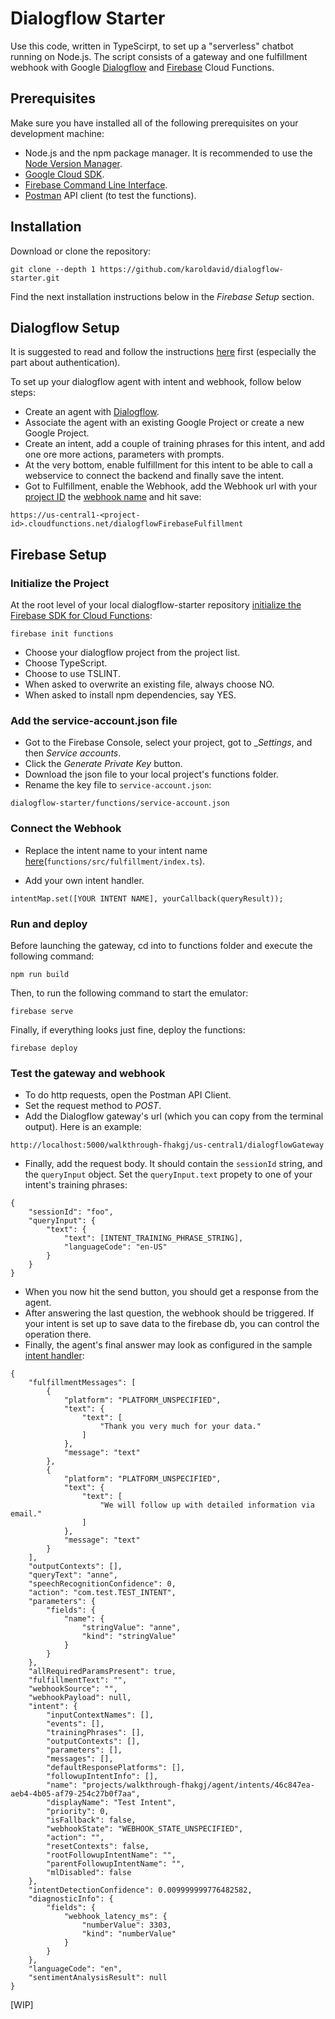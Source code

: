 # Dialogflow Starter

Use this code, written in TypeScirpt, to set up a "serverless" chatbot running on Node.js. The script consists of a gateway and one fulfillment webhook with Google [Dialogflow](https://dialogflow.com/) and [Firebase](https://firebase.google.com/) Cloud Functions.

## Prerequisites

Make sure you have installed all of the following prerequisites on your development machine:

- Node.js and the npm package manager. It is recommended to use the [Node Version Manager](https://github.com/nvm-sh/nvm/blob/master/README.md).
- [Google Cloud SDK](https://cloud.google.com/sdk/docs).
- [Firebase Command Line Interface](https://firebase.google.com/docs/cli).
- [Postman](https://www.postman.com/) API client (to test the functions).

## Installation

Download or clone the repository:

```
git clone --depth 1 https://github.com/karoldavid/dialogflow-starter.git
```

Find the next installation instructions below in the _Firebase Setup_ section.

## Dialogflow Setup

It is suggested to read and follow the instructions [here](https://cloud.google.com/dialogflow/docs/quick/setup) first (especially the part about authentication).

To set up your dialogflow agent with intent and webhook, follow below steps:

- Create an agent with [Dialogflow](https://dialogflow.com/).
- Associate the agent with an existing Google Project or create a new Google Project.
- Create an intent, add a couple of training phrases for this intent, and add one ore more actions, parameters with prompts.
- At the very bottom, enable fulfillment for this intent to be able to call a webservice to connect the backend and finally save the intent.
- Got to Fulfillment, enable the Webhook, add the Webhook url with your [project ID](https://cloud.google.com/resource-manager/docs/creating-managing-projects#identifying_projects) the [webhook name](https://github.com/karoldavid/dialogflow-starter/blob/master/functions/src/fulfillment/index.ts#L41) and hit save:

```
https://us-central1-<project-id>.cloudfunctions.net/dialogflowFirebaseFulfillment
```

## Firebase Setup

### Initialize the Project

At the root level of your local dialogflow-starter repository [initialize the Firebase SDK for Cloud Functions](https://firebase.google.com/docs/functions/get-started):

```
firebase init functions
```

- Choose your dialogflow project from the project list.
- Choose TypeScript.
- Choose to use TSLINT.
- When asked to overwrite an existing file, always choose NO.
- When asked to install npm dependencies, say YES.

### Add the service-account.json file

- Got to the Firebase Console, select your project, got to \__Settings_, and then _Service accounts_.
- Click the _Generate Private Key_ button.
- Download the json file to your local project's functions folder.
- Rename the key file to `service-account.json`:

```
dialogflow-starter/functions/service-account.json
```

### Connect the Webhook

- Replace the intent name to your intent name [here](https://github.com/karoldavid/dialogflow-starter/blob/master/functions/src/fulfillment/index.ts#L49)(`functions/src/fulfillment/index.ts`).

- Add your own intent handler.

```
intentMap.set([YOUR INTENT NAME], yourCallback(queryResult));
```

### Run and deploy

Before launching the gateway, cd into to functions folder and execute the following command:

```
npm run build
```

Then, to run the following command to start the emulator:

```
firebase serve
```

Finally, if everything looks just fine, deploy the functions:

```
firebase deploy
```

### Test the gateway and webhook

- To do http requests, open the Postman API Client.
- Set the request method to _POST_.
- Add the Dialogflow gateway's url (which you can copy from the terminal output). Here is an example:

```
http://localhost:5000/walkthrough-fhakgj/us-central1/dialogflowGateway
```

- Finally, add the request body. It should contain the `sessionId` string, and the `queryInput` object. Set the `queryInput.text` propety to one of your intent's training phrases:

```
{
	"sessionId": "foo",
	"queryInput": {
		"text": {
			"text": [INTENT_TRAINING_PHRASE_STRING],
			"languageCode": "en-US"
		}
	}
}
```

- When you now hit the send button, you should get a response from the agent.
- After answering the last question, the webhook should be triggered. If your intent is set up to save data to the firebase db, you can control the operation there.
- Finally, the agent's final answer may look as configured in the sample [intent handler](https://github.com/karoldavid/dialogflow-starter/blob/master/functions/src/fulfillment/index.ts#L37):

```
{
    "fulfillmentMessages": [
        {
            "platform": "PLATFORM_UNSPECIFIED",
            "text": {
                "text": [
                    "Thank you very much for your data."
                ]
            },
            "message": "text"
        },
        {
            "platform": "PLATFORM_UNSPECIFIED",
            "text": {
                "text": [
                    "We will follow up with detailed information via email."
                ]
            },
            "message": "text"
        }
    ],
    "outputContexts": [],
    "queryText": "anne",
    "speechRecognitionConfidence": 0,
    "action": "com.test.TEST_INTENT",
    "parameters": {
        "fields": {
            "name": {
                "stringValue": "anne",
                "kind": "stringValue"
            }
        }
    },
    "allRequiredParamsPresent": true,
    "fulfillmentText": "",
    "webhookSource": "",
    "webhookPayload": null,
    "intent": {
        "inputContextNames": [],
        "events": [],
        "trainingPhrases": [],
        "outputContexts": [],
        "parameters": [],
        "messages": [],
        "defaultResponsePlatforms": [],
        "followupIntentInfo": [],
        "name": "projects/walkthrough-fhakgj/agent/intents/46c847ea-aeb4-4b05-af79-254c27b0f7aa",
        "displayName": "Test Intent",
        "priority": 0,
        "isFallback": false,
        "webhookState": "WEBHOOK_STATE_UNSPECIFIED",
        "action": "",
        "resetContexts": false,
        "rootFollowupIntentName": "",
        "parentFollowupIntentName": "",
        "mlDisabled": false
    },
    "intentDetectionConfidence": 0.009999999776482582,
    "diagnosticInfo": {
        "fields": {
            "webhook_latency_ms": {
                "numberValue": 3303,
                "kind": "numberValue"
            }
        }
    },
    "languageCode": "en",
    "sentimentAnalysisResult": null
}
```
[WIP]